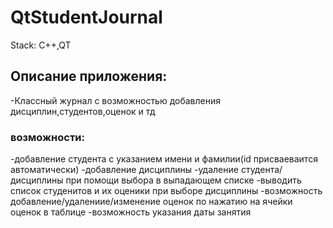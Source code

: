 # QtStudentJournal
Stack: C++,QT
## Описание приложения:
-Классный журнал с возможностью добавления дисциплин,студентов,оценок и тд 
### возможности:
  -добавление студента с указанием имени и фамилии(id присваеваится автоматически)
  -добавление дисциплины
  -удаление студента/дисциплины при помощи выбора в выпадающем списке
  -выводить список студенитов и их оценики при выборе дисциплины
  -возможность добавление/удалениие/изменение оценок по нажатию на ячейки оценок в таблице
  -возможность указания даты занятия 
  
